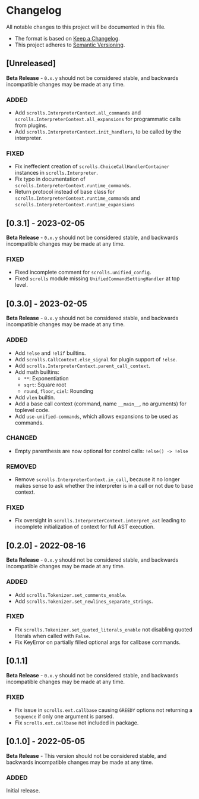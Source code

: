 # Changelog
All notable changes to this project will be documented in this file.

- The format is based on [Keep a Changelog](https://keepachangelog.com/en/1.0.0/).
- This project adheres to [Semantic Versioning](https://semver.org/spec/v2.0.0.html).

## [Unreleased]
**Beta Release** - `0.x.y` should not be considered stable, and backwards
incompatible changes may be made at any time.

### ADDED
- Add `scrolls.InterpreterContext.all_commands` and
  `scrolls.InterpreterContext.all_expansions` for programmatic
  calls from plugins.
- Add `scrolls.InterpreterContext.init_handlers`, to be called
  by the interpreter.

### FIXED
- Fix ineffecient creation of `scrolls.ChoiceCallHandlerContainer` instances
  in `scrolls.Interpreter`.
- Fix typo in documentation of `scrolls.InterpreterContext.runtime_commands`.
- Return protocol instead of base class for `scrolls.InterpreterContext.runtime_commands`
  and `scrolls.InterpreterContext.runtime_expansions`

## [0.3.1] - 2023-02-05
**Beta Release** - `0.x.y` should not be considered stable, and backwards
incompatible changes may be made at any time.

### FIXED
- Fixed incomplete comment for `scrolls.unified_config`.
- Fixed `scrolls` module missing `UnifiedCommandSettingHandler` at top level.

## [0.3.0] - 2023-02-05
**Beta Release** - `0.x.y` should not be considered stable, and backwards
incompatible changes may be made at any time.

### ADDED
- Add `!else` and `!elif` builtins.
- Add `scrolls.CallContext.else_signal` for plugin support of `!else`.
- Add `scrolls.InterpreterContext.parent_call_context`.
- Add math builtins:
  - `**`: Exponentiation
  - `sqrt`: Square root
  - `round`, `floor`, `ciel`: Rounding
- Add `vlen` builtin.
- Add a base call context (command, name `__main__`, no arguments) for toplevel code.
- Add `use-unified-commands`, which allows expansions to be used as commands.

### CHANGED
- Empty parenthesis are now optional for control calls: `!else() -> !else`

### REMOVED
- Remove `scrolls.InterpreterContext.in_call`, because it no longer makes sense
  to ask whether the interpreter is in a call or not due to base context.

### FIXED
- Fix oversight in `scrolls.InterpreterContext.interpret_ast` leading to
  incomplete initialization of context for full AST execution.

## [0.2.0] - 2022-08-16
**Beta Release** - `0.x.y` should not be considered stable, and backwards
incompatible changes may be made at any time.

### ADDED
- Add `scrolls.Tokenizer.set_comments_enable`.
- Add `scrolls.Tokenizer.set_newlines_separate_strings`.

### FIXED
- Fix `scrolls.Tokenizer.set_quoted_literals_enable` not disabling
  quoted literals when called with `False`.
- Fix KeyError on partially filled optional args for callbase commands.

## [0.1.1]
**Beta Release** - `0.x.y` should not be considered stable, and backwards
incompatible changes may be made at any time.

### FIXED
- Fix issue in `scrolls.ext.callbase` causing `GREEDY` options not returning
  a `Sequence` if only one argument is parsed.
- Fix `scrolls.ext.callbase` not included in package.

## [0.1.0] - 2022-05-05
**Beta Release** - This version should not be considered stable, and backwards
incompatible changes may be made at any time.

### ADDED
Initial release.